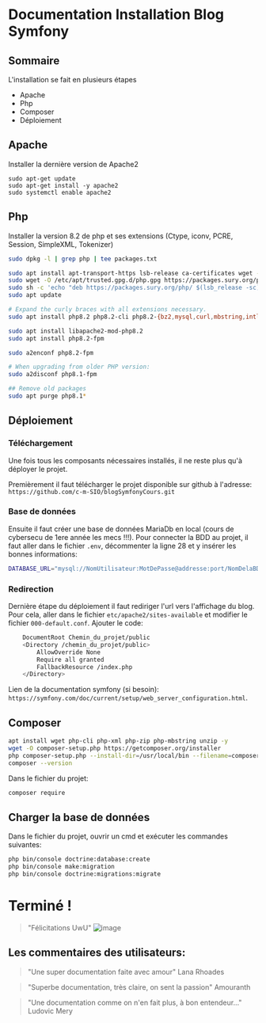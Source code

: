 # Documentation Installation Blog Symfony

## Sommaire
L'installation se fait en plusieurs étapes

- Apache
- Php
- Composer
- Déploiement


## Apache
Installer la dernière version de Apache2
```
sudo apt-get update
sudo apt-get install -y apache2
sudo systemctl enable apache2
```

## Php

Installer la version 8.2 de php et ses extensions (Ctype, iconv, PCRE, Session, SimpleXML, Tokenizer)

```sh
sudo dpkg -l | grep php | tee packages.txt

sudo apt install apt-transport-https lsb-release ca-certificates wget -y
sudo wget -O /etc/apt/trusted.gpg.d/php.gpg https://packages.sury.org/php/apt.gpg 
sudo sh -c 'echo "deb https://packages.sury.org/php/ $(lsb_release -sc) main" > /etc/apt/sources.list.d/php.list'
sudo apt update

# Expand the curly braces with all extensions necessary.
sudo apt install php8.2 php8.2-cli php8.2-{bz2,mysql,curl,mbstring,intl}

sudo apt install libapache2-mod-php8.2
sudo apt install php8.2-fpm

sudo a2enconf php8.2-fpm

# When upgrading from older PHP version:
sudo a2disconf php8.1-fpm

## Remove old packages
sudo apt purge php8.1*
```





## Déploiement

### Téléchargement
Une fois tous les composants nécessaires installés, il ne reste plus qu'à déployer le projet.

Premièrement il faut télécharger le projet disponible sur github à l'adresse: ```https://github.com/c-m-SIO/blogSymfonyCours.git``` 

### Base de données
Ensuite il faut créer une base de données MariaDb en local (cours de cybersecu de 1ere année les mecs !!!).
Pour connecter la BDD au projet, il faut aller dans le fichier ```.env```, décommenter la ligne 28 et y insérer les bonnes informations:
```sh
DATABASE_URL="mysql://NomUtilisateur:MotDePasse@addresse:port/NomDelaBDD?serverVersion=10.11.2-MariaDB&charset=utf8mb4"
```

### Redirection
Dernière étape du déploiement il faut rediriger l'url vers l'affichage du blog.
Pour cela, aller dans le fichier ``etc/apache2/sites-available`` et modifier le fichier ``000-default.conf``.
Ajouter le code:
```sh
    DocumentRoot Chemin_du_projet/public
    <Directory /chemin_du_projet/public>
        AllowOverride None
        Require all granted
        FallbackResource /index.php
    </Directory>
```
Lien de la documentation symfony (si besoin): ``https://symfony.com/doc/current/setup/web_server_configuration.html``.

## Composer
```sh
apt install wget php-cli php-xml php-zip php-mbstring unzip -y
wget -O composer-setup.php https://getcomposer.org/installer
php composer-setup.php --install-dir=/usr/local/bin --filename=composer
composer --version
```
Dans le fichier du projet:
```sh
composer require
```

## Charger la base de données
Dans le fichier du projet, ouvrir un cmd et exécuter les commandes suivantes:
```sh
php bin/console doctrine:database:create
php bin/console make:migration
php bin/console doctrine:migrations:migrate
```

# Terminé !
> "Félicitations UwU"
![image](https://ih1.redbubble.net/image.985111156.7333/flat,750x,075,f-pad,750x1000,f8f8f8.jpg)


## Les commentaires des utilisateurs:
> "Une super documentation faite avec amour"
Lana Rhoades

> "Superbe documentation, très claire, on sent la passion"
Amouranth

> "Une documentation comme on n'en fait plus, à bon entendeur..."
Ludovic Mery
